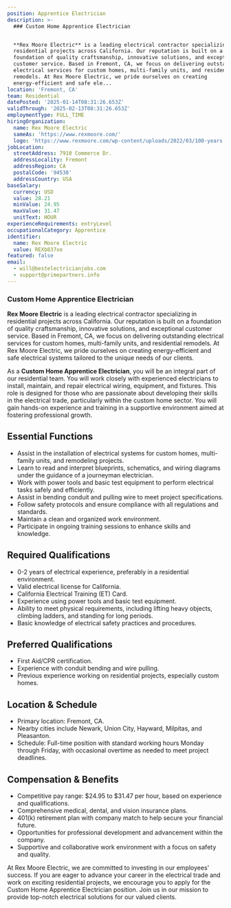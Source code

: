 ```yaml
---
position: Apprentice Electrician
description: >-
  ### Custom Home Apprentice Electrician


  **Rex Moore Electric** is a leading electrical contractor specializing in
  residential projects across California. Our reputation is built on a
  foundation of quality craftsmanship, innovative solutions, and exceptional
  customer service. Based in Fremont, CA, we focus on delivering outstanding
  electrical services for custom homes, multi-family units, and residential
  remodels. At Rex Moore Electric, we pride ourselves on creating
  energy-efficient and safe ele...
location: 'Fremont, CA'
team: Residential
datePosted: '2025-01-14T08:31:26.653Z'
validThrough: '2025-02-13T08:31:26.653Z'
employmentType: FULL_TIME
hiringOrganization:
  name: Rex Moore Electric
  sameAs: 'https://www.rexmoore.com/'
  logo: 'https://www.rexmoore.com/wp-content/uploads/2022/03/100-years.png'
jobLocation:
  streetAddress: 7910 Commerce Dr.
  addressLocality: Fremont
  addressRegion: CA
  postalCode: '94538'
  addressCountry: USA
baseSalary:
  currency: USD
  value: 28.21
  minValue: 24.95
  maxValue: 31.47
  unitText: HOUR
experienceRequirements: entryLevel
occupationalCategory: Apprentice
identifier:
  name: Rex Moore Electric
  value: REXb837xe
featured: false
email:
  - will@bestelectricianjobs.com
  - support@primepartners.info
---
```




### Custom Home Apprentice Electrician

**Rex Moore Electric** is a leading electrical contractor specializing in residential projects across California. Our reputation is built on a foundation of quality craftsmanship, innovative solutions, and exceptional customer service. Based in Fremont, CA, we focus on delivering outstanding electrical services for custom homes, multi-family units, and residential remodels. At Rex Moore Electric, we pride ourselves on creating energy-efficient and safe electrical systems tailored to the unique needs of our clients.

As a **Custom Home Apprentice Electrician**, you will be an integral part of our residential team. You will work closely with experienced electricians to install, maintain, and repair electrical wiring, equipment, and fixtures. This role is designed for those who are passionate about developing their skills in the electrical trade, particularly within the custom home sector. You will gain hands-on experience and training in a supportive environment aimed at fostering professional growth.

## Essential Functions

- Assist in the installation of electrical systems for custom homes, multi-family units, and remodeling projects.
- Learn to read and interpret blueprints, schematics, and wiring diagrams under the guidance of a journeyman electrician.
- Work with power tools and basic test equipment to perform electrical tasks safely and efficiently.
- Assist in bending conduit and pulling wire to meet project specifications.
- Follow safety protocols and ensure compliance with all regulations and standards.
- Maintain a clean and organized work environment.
- Participate in ongoing training sessions to enhance skills and knowledge.

## Required Qualifications

- 0-2 years of electrical experience, preferably in a residential environment.
- Valid electrical license for California.
- California Electrical Training (ET) Card.
- Experience using power tools and basic test equipment.
- Ability to meet physical requirements, including lifting heavy objects, climbing ladders, and standing for long periods.
- Basic knowledge of electrical safety practices and procedures.

## Preferred Qualifications

- First Aid/CPR certification.
- Experience with conduit bending and wire pulling.
- Previous experience working on residential projects, especially custom homes.

## Location & Schedule

- Primary location: Fremont, CA.
- Nearby cities include Newark, Union City, Hayward, Milpitas, and Pleasanton.
- Schedule: Full-time position with standard working hours Monday through Friday, with occasional overtime as needed to meet project deadlines.

## Compensation & Benefits

- Competitive pay range: $24.95 to $31.47 per hour, based on experience and qualifications.
- Comprehensive medical, dental, and vision insurance plans.
- 401(k) retirement plan with company match to help secure your financial future.
- Opportunities for professional development and advancement within the company.
- Supportive and collaborative work environment with a focus on safety and quality.

At Rex Moore Electric, we are committed to investing in our employees' success. If you are eager to advance your career in the electrical trade and work on exciting residential projects, we encourage you to apply for the Custom Home Apprentice Electrician position. Join us in our mission to provide top-notch electrical solutions for our valued clients.
